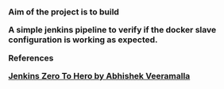 <h3> 

**Aim of the project is to build**

A simple jenkins pipeline to verify if the docker slave configuration is working as expected. 

**References**

[Jenkins Zero To Hero by Abhishek Veeramalla](https://www.youtube.com/watch?v=zZfhAXfBvVA "Click here")

</h3>


